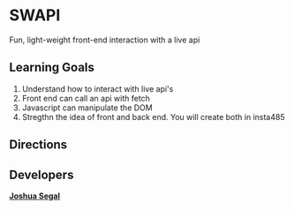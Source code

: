 # SWAPI
Fun, light-weight front-end interaction with a live api


## Learning Goals
1. Understand how to interact with live api's
2. Front end can call an api with fetch
3. Javascript can manipulate the DOM
4. Stregthn the idea of front and back end. You will create both in insta485

## Directions

## Developers
**[Joshua Segal](http://joshuabsegal.com/)**
